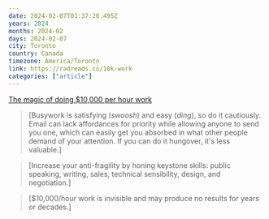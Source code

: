```yaml
---
date: 2024-02-07T01:37:20.495Z
years: 2024
months: 2024-02
days: 2024-02-07
city: Toronto
country: Canada
timezone: America/Toronto
link: https://radreads.co/10k-work
categories: ["article"]
---
```

[The magic of doing $10,000 per hour work](https://radreads.co/10k-work)

> [Busywork is satisfying (*swoosh*) and easy (*ding*), so do it cautiously. Email can lack affordances for priority while allowing anyone to send you one, which can easily get you absorbed in what other people demand of your attention. If you can do it hungover, it's less valuable.]

> [Increase your anti-fragility by honing keystone skills: public speaking, writing, sales, technical sensibility, design, and negotiation.] 

> [$10,000/hour work is invisible and may produce no results for years or decades.]

